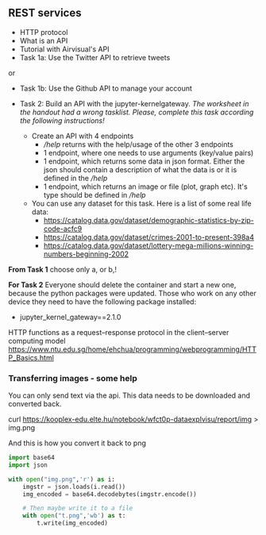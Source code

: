 ## REST services


* HTTP protocol
* What is an API
* Tutorial with Airvisual's API
* Task 1a: Use the Twitter API to retrieve tweets

or

* Task 1b: Use the Github API to manage your account


* Task 2: Build an API with the jupyter-kernelgateway. *The worksheet in the handout had a wrong tasklist. Please, complete this task according the following instructions!*
  * Create an API with 4 endpoints
    * */help* returns with the help/usage of the other 3 endpoints
    * 1 endpoint, where one needs to use arguments (key/value pairs)
    * 1 endpoint, which returns some data in json format. Either the json should contain a description of what the data is or it is defined in the */help*
    * 1 endpoint, which returns an image or file (plot, graph etc). It's type should be defined in */help*
  * You can use any dataset for this task. Here is a list of some real life data:
    * https://catalog.data.gov/dataset/demographic-statistics-by-zip-code-acfc9
    * https://catalog.data.gov/dataset/crimes-2001-to-present-398a4
    * https://catalog.data.gov/dataset/lottery-mega-millions-winning-numbers-beginning-2002

**From Task 1** choose only a, or b,!

**For Task 2** Everyone should delete the container and start a new one, because the python packages were updated. Those who work on any other device they need to have the following package installed:
* jupyter_kernel_gateway==2.1.0

HTTP functions as a request–response protocol in the client–server computing model
https://www.ntu.edu.sg/home/ehchua/programming/webprogramming/HTTP_Basics.html

### Transferring images - some help

You can only send text via the api. This data needs to be downloaded and converted back.

curl https://kooplex-edu.elte.hu/notebook/wfct0p-dataexplvisu/report/img > img.png

And this is how you convert it back to png
``` python
import base64
import json

with open("img.png",'r') as i:
    imgstr = json.loads(i.read())
    img_encoded = base64.decodebytes(imgstr.encode())

    # Then maybe write it to a file
    with open("t.png",'wb') as t:
        t.write(img_encoded)
```
